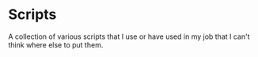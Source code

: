 # Scripts

A collection of various scripts that I use or have used in my job that I can't think where else to put them.
  
